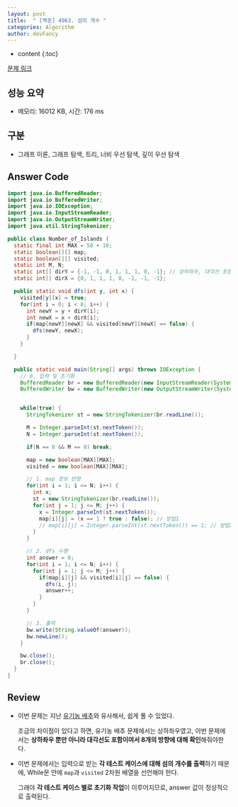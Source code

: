 ```yaml
---
layout: post
title:  " [백준] 4963. 섬의 개수 "
categories: Algorithm
author: devFancy
---
```

* content
{:toc}

[문제 링크](https://www.acmicpc.net/problem/4963)

## 성능 요약

* 메모리: 16012 KB, 시간: 176 ms

## 구분

* 그래프 이론, 그래프 탐색, 트리, 너비 우선 탐색, 깊이 우선 탐색

## Answer Code

```java
import java.io.BufferedReader;
import java.io.BufferedWriter;
import java.io.IOException;
import java.io.InputStreamReader;
import java.io.OutputStreamWriter;
import java.util.StringTokenizer;

public class Number_of_Islands {
  static final int MAX = 50 + 10;
  static boolean[][] map;
  static boolean[][] visited;
  static int M, N;
  static int[] dirY = {-1, -1, 0, 1, 1, 1, 0, -1}; // 상하좌우, 대각선 포함 - 8개 방향
  static int[] dirX = {0, 1, 1, 1, 0, -1, -1, -1};

  public static void dfs(int y, int x) {
    visited[y][x] = true;
    for(int i = 0; i < 8; i++) {
      int newY = y + dirY[i];
      int newX = x + dirX[i];
      if(map[newY][newX] && visited[newY][newX] == false) {
        dfs(newY, newX);
      }
    }

  }

  public static void main(String[] args) throws IOException {
    // 0. 입력 및 초기화
    BufferedReader br = new BufferedReader(new InputStreamReader(System.in));
    BufferedWriter bw = new BufferedWriter(new OutputStreamWriter(System.out));


    while(true) {
      StringTokenizer st = new StringTokenizer(br.readLine());

      M = Integer.parseInt(st.nextToken());
      N = Integer.parseInt(st.nextToken());

      if(N == 0 && M == 0) break;

      map = new boolean[MAX][MAX];
      visited = new boolean[MAX][MAX];

      // 1. map 정보 반영
      for(int i = 1; i <= N; i++) {
        int x;
        st = new StringTokenizer(br.readLine());
        for(int j = 1; j <= M; j++) {
          x = Integer.parseInt(st.nextToken());
          map[i][j] = (x == 1 ? true : false); // 방법1
          // map[i][j] = Integer.parseInt(st.nextToken()) == 1; // 방법2
        }
      }

      // 2. dfs 수행
      int answer = 0;
      for(int i = 1; i <= N; i++) {
        for(int j = 1; j <= M; j++) {
          if(map[i][j] && visited[i][j] == false) {
            dfs(i, j);
            answer++;
          }
        }
      }

      // 3. 출력
      bw.write(String.valueOf(answer));
      bw.newLine();
    }

    bw.close();
    br.close();
  }
}
```

## Review

* 이번 문제는 지난 [유기농 배추](https://devfancy.github.io/solved-class3-backjoon-1012/)와 유사해서, 쉽게 풀 수 있었다.

  조금의 차이점이 있다고 하면, 유기농 배추 문제에서는 상하좌우였고, 이번 문제에서는 **상하좌우 뿐만 아니라 대각선도 포함이여서 8개의 방향에 대해 확인**해줘야한다.

* 이번 문제에서는 입력으로 받는 **각 테스트 케이스에 대해 섬의 개수를 출력**하기 때문에, While문 안에 `map`과 `visited` 2차원 배열을 선언해야 한다.

  그래야 **각 테스트 케이스 별로 초기화 작업**이 이루어지므로, answer 값이 정상적으로 출력된다.



